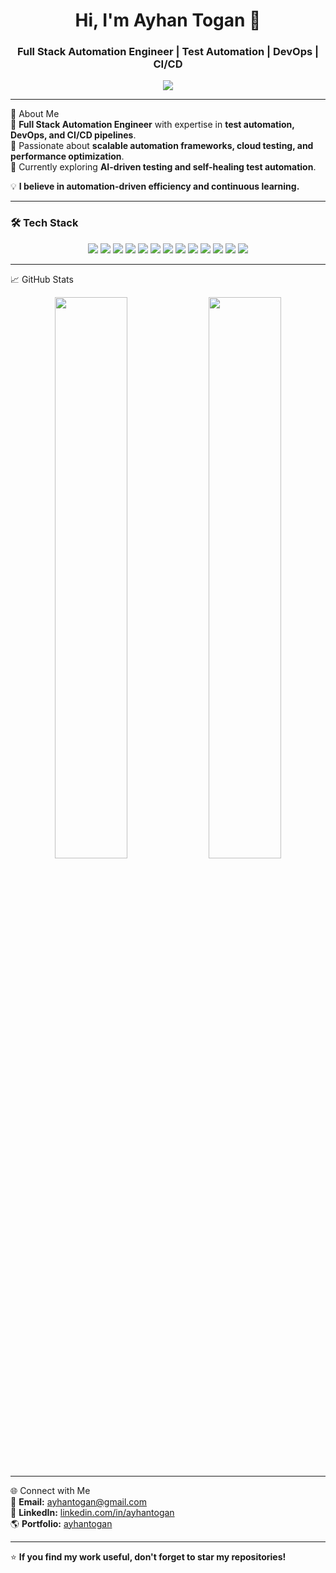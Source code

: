 <h1 align="center">Hi, I'm Ayhan Togan 👋</h1>
<h3 align="center">Full Stack Automation Engineer | Test Automation | DevOps | CI/CD</h3>

<p align="center">
  <img src="https://readme-typing-svg.demolab.com?font=Fira+Code&size=22&pause=1000&center=true&vCenter=true&width=550&lines=Full+Stack+Automation+Test+Engineer...;JAVA+HTML+CSS+SQL+SELENIUM..." />
</p>


---

🚀 About Me  
🔹 **Full Stack Automation Engineer** with expertise in **test automation, DevOps, and CI/CD pipelines**.  
🔹 Passionate about **scalable automation frameworks, cloud testing, and performance optimization**.  
🔹 Currently exploring **AI-driven testing and self-healing test automation**.  

💡 **I believe in automation-driven efficiency and continuous learning.**  

---

### 🛠 Tech Stack

<div align="center">
    <img src="https://img.shields.io/badge/Java-ED8B00?style=for-the-badge&logo=java&logoColor=white"/>
    <img src="https://img.shields.io/badge/SQL-4479A1?style=for-the-badge&logo=mysql&logoColor=white"/>
    <img src="https://img.shields.io/badge/HTML5-E34F26?style=for-the-badge&logo=html5&logoColor=white"/>
    <img src="https://img.shields.io/badge/CSS3-1572B6?style=for-the-badge&logo=css3&logoColor=white"/>
    <img src="https://img.shields.io/badge/Selenium-43B02A?style=for-the-badge&logo=selenium&logoColor=white"/>
    <img src="https://img.shields.io/badge/Postman-FF6C37?style=for-the-badge&logo=postman&logoColor=white"/>
    <img src="https://img.shields.io/badge/AWS-232F3E?style=for-the-badge&logo=amazon-aws&logoColor=white"/>
    <img src="https://img.shields.io/badge/Docker-2496ED?style=for-the-badge&logo=docker&logoColor=white"/>
    <img src="https://img.shields.io/badge/JMeter-F25A00?style=for-the-badge&logo=jmeter&logoColor=white"/>
    <img src="https://img.shields.io/badge/Jenkins-D24939?style=for-the-badge&logo=jenkins&logoColor=white"/>
    <img src="https://img.shields.io/badge/Jira-0052CC?style=for-the-badge&logo=jira&logoColor=white"/>
    <img src="https://img.shields.io/badge/Xray-61A9C6?style=for-the-badge&logo=xray&logoColor=white"/>
    <img src="https://img.shields.io/badge/Cypress-17202C?style=for-the-badge&logo=cypress&logoColor=white"/>
</div>



---

📈 GitHub Stats  

<div align="center">
  <img src="https://github-readme-stats.vercel.app/api?username=ayhantogan&show_icons=true&theme=dark&hide_border=true" width="48%"/>
  <img src="https://github-readme-streak-stats.herokuapp.com/?user=ayhantogan&theme=dark&hide_border=true" width="48%"/>
</div>

---

🌐 Connect with Me  
📩 **Email:** ayhantogan@gmail.com  
💼 **LinkedIn:** [linkedin.com/in/ayhantogan](https://www.linkedin.com/in/ayhan-togan-a789b2106/)  
🌎 **Portfolio:** [ayhantogan]()  

---

⭐ **If you find my work useful, don't forget to star my repositories!**  
  




